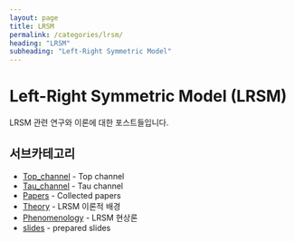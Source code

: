 ```yaml
---
layout: page
title: LRSM
permalink: /categories/lrsm/
heading: "LRSM"
subheading: "Left-Right Symmetric Model"
---
```


# Left-Right Symmetric Model (LRSM)

LRSM 관련 연구와 이론에 대한 포스트들입니다.

## 서브카테고리
- [Top_channel](/categories/lrsm/topchannel/) - Top channel
- [Tau_channel](/categories/lrsm/tauchannel/) - Tau channel
- [Papers](/categories/lrsm/Papers/) - Collected papers
- [Theory](/categories/lrsm/theory/) - LRSM 이론적 배경
- [Phenomenology](/categories/lrsm/phenomenology/) - LRSM 현상론
- [slides](/categories/lrsm/slides/) - prepared slides 